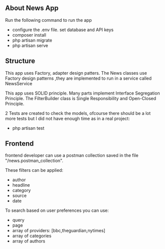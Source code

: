 ## About News App

Run the following command to run the app

- configure the .env file. set database and API keys
- composer install
- php artisan migrate
- php artisan serve

## Structure

This app uses Factory, adapter design patters.
The News classes use Factory design patterns ,they are implemented to run in a service called NewsService

This app uses SOLID principle.
Many parts implement Interface Segregation Principle.
The FilterBuilder class is Single Responsibility and Open-Closed Principle.

2 Tests are created to check the models, ofcourse there should be a lot more tests but I did not have enough time as in a real project:

- php artisan test

## Frontend

frontend developer can use a postman collection saved in the file "/news.postman_collection".

These filters can be applied:

- author
- headline
- category
- source
- date

To search based on user preferences you can use:

- query
- page
- array of providers: [bbc,theguardian,nytimes]
- array of categories
- array of authors

